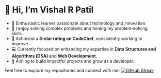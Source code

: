 # 👋 Hi, I’m Vishal R Patil  

- 🚀 Enthusiastic learner passionate about technology and innovation.  
- 🧩 I enjoy solving complex problems and honing my problem-solving skills.  
- 🌟 Achieved a **3-star rating on CodeChef**, consistently working to improve.  
- 💻 Currently focused on enhancing my expertise in **Data Structures and Algorithms (DSA)** and **Web Development**.  
- 🎯 Aiming to build impactful projects and grow as a developer.  

Feel free to explore my repositories and connect with me!
[![GitHub Streak](https://streak-stats.vercel.app/?user=Vishal-R-Patil&theme=highcontrast&ring=40E0D0&fire=40E0D0&currStreakLabel=40E0D0&hide_border=true)](https://git.io/streak-stats)

